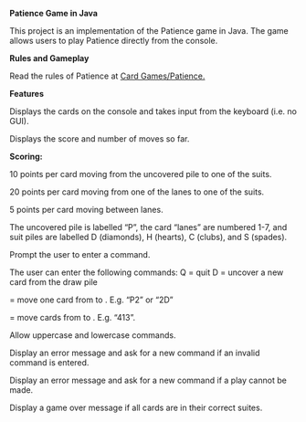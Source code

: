 **Patience Game in Java**

This project is an implementation of the Patience game in Java. The game allows users to play Patience directly from the console.

**Rules and Gameplay**

Read the rules of Patience at [Card Games/Patience.](https://simple.wikibooks.org/wiki/Card_Games/Patience)

**Features**

Displays the cards on the console and takes input from the keyboard (i.e. no GUI).

Displays the score and number of moves so far.

**Scoring:**

10 points per card moving from the uncovered pile to one of the suits.

20 points per card moving from one of the lanes to one of the suits.

5 points per card moving between lanes.

The uncovered pile is labelled “P”, the card “lanes” are numbered 1-7, and suit piles are labelled D (diamonds), H (hearts), C (clubs), and S (spades).

Prompt the user to enter a command.

The user can enter the following commands:
Q = quit
D = uncover a new card from the draw pile

<label1><label2> = move one card from <label1> to <label2>. E.g. “P2” or “2D”

<label1><label2><number> = move <number> cards from <label1> to <label2>. E.g. “413”.

Allow uppercase and lowercase commands.

Display an error message and ask for a new command if an invalid command is entered.

Display an error message and ask for a new command if a play cannot be made.

Display a game over message if all cards are in their correct suites.
